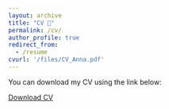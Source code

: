 ```yaml
---
layout: archive
title: "CV 📄"
permalink: /cv/
author_profile: true
redirect_from:
  - /resume
cvurl: '/files/CV_Anna.pdf'
---
```


You can download my CV using the link below:

<a href=" {{ '/files/CV_Anna.pdf' | prepend: site.baseurl}} ">Download CV</a>